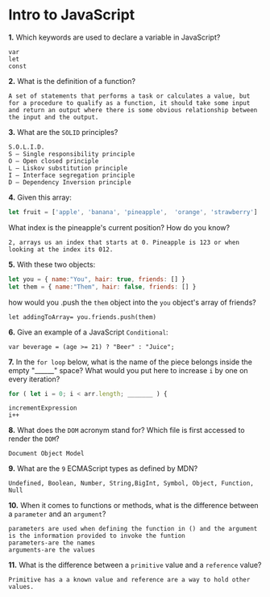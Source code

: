 # Intro to JavaScript

**1.** Which keywords are used to declare a variable in JavaScript?
<!-- enter you answer in the space below -->
```
var
let
const

```
**2.** What is the definition of a function?
<!-- enter you answer in the space below -->
```
A set of statements that performs a task or calculates a value, but for a procedure to qualify as a function, it should take some input and return an output where there is some obvious relationship between the input and the output.

```
**3.** What are the `SOLID` principles?
<!-- enter you answer in the space below -->
```
S.O.L.I.D. 
S — Single responsibility principle
O — Open closed principle
L — Liskov substitution principle
I — Interface segregation principle
D — Dependency Inversion principle
```
**4.** Given this array: 
```js
let fruit = ['apple', 'banana', 'pineapple',  'orange', 'strawberry']
``` 
What index is the pineapple's current position? How do you know?
<!-- enter you answer in the space below -->
```
2, arrays us an index that starts at 0. Pineapple is 123 or when looking at the index its 012.
```
**5.** With these two objects: 
```js
let you = { name:"You", hair: true, friends: [] }
let them = { name:"Them", hair: false, friends: [] }
```
how would you .push the `them` object into the `you` object's array of friends?
<!-- enter you answer in the space below -->
```
let addingToArray= you.friends.push(them)
```

**6.** Give an example of a JavaScript `Conditional`:
<!-- enter you answer in the space below -->
```
var beverage = (age >= 21) ? "Beer" : "Juice";

```
**7.** In the `for loop` below, what is the name of the piece belongs inside the empty "______" space? What would you put here to increase `i` by one on every iteration?
```js
for ( let i = 0; i < arr.length; _______ ) {
```
<!-- enter you answer in the space below -->
```
incrementExpression
i++
```
**8.** What does the `DOM` acronym stand for? Which file is first accessed to render the `DOM`?
<!-- enter you answer in the space below -->
```
Document Object Model 
```

**9.** What are the `9` ECMAScript types as defined by MDN?
<!-- enter you answer in the space below -->
```
Undefined, Boolean, Number, String,BigInt, Symbol, Object, Function, Null

```
**10.** When it comes to functions or methods, what is the difference between a `parameter` and an `argument`?
<!-- enter you answer in the space below -->
```
parameters are used when defining the function in () and the argument is the information provided to invoke the funtion 
parameters-are the names
arguments-are the values
```
**11.** What is the difference between a `primitive` value and a `reference` value?
<!-- enter you answer in the space below -->
```
Primitive has a a known value and reference are a way to hold other values.
```